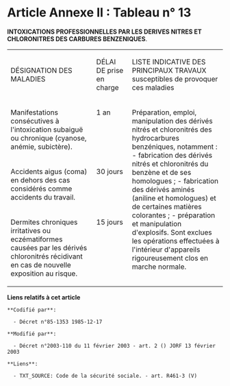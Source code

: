 # Article Annexe II : Tableau n° 13

**INTOXICATIONS PROFESSIONNELLES PAR LES DERIVES NITRES ET CHLORONITRES DES CARBURES BENZENIQUES**.

<table>
  <tbody>
    <tr>
      <td width="242">

DÉSIGNATION DES MALADIES

</td>
      <td width="81">

DÉLAI DE prise en charge

</td>
      <td width="282">

LISTE INDICATIVE DES PRINCIPAUX TRAVAUX susceptibles de provoquer ces maladies

</td>
    </tr>
    <tr>
      <td width="242" valign="top">

Manifestations consécutives à l'intoxication subaiguë ou chronique (cyanose, anémie, subictère).

</td>
      <td valign="top" width="81">

1 an

</td>
      <td rowspan="3" valign="top" width="282">

Préparation, emploi, manipulation des dérivés nitrés et chloronitrés des hydrocarbures benzéniques, notamment : - fabrication
des dérivés nitrés et chloronitrés du benzène et de ses homologues ; - fabrication des dérivés aminés (aniline et homologues)
et de certaines matières colorantes ; - préparation et manipulation d'explosifs. Sont exclues les opérations effectuées à
l'intérieur d'appareils rigoureusement clos en marche normale.

</td>
    </tr>
    <tr>
      <td width="242" valign="top">

Accidents aigus (coma) en dehors des cas considérés comme accidents du travail.

</td>
      <td width="81" valign="top">

30 jours

</td>
    </tr>
    <tr>
      <td width="242" valign="top">

Dermites chroniques irritatives ou eczématiformes causées par les dérivés chloronitrés récidivant en cas de nouvelle
exposition au risque.

</td>
      <td width="81" valign="top">

15 jours

</td>
    </tr>
  </tbody>
</table>

**Liens relatifs à cet article**

	**Codifié par**:

	  - Décret n°85-1353 1985-12-17

	**Modifié par**:

	  - Décret n°2003-110 du 11 février 2003 - art. 2 () JORF 13 février 2003

	**Liens**:

	  - TXT_SOURCE: Code de la sécurité sociale. - art. R461-3 (V)
